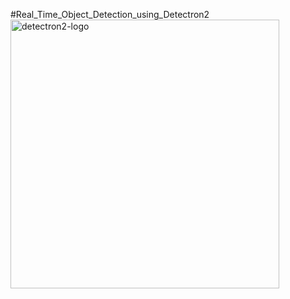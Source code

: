 #Real_Time_Object_Detection_using_Detectron2
<img width="430" alt="detectron2-logo" src="https://user-images.githubusercontent.com/77112134/130313040-7ba519c1-81f9-4ec0-a5e8-80394657ed32.png">
